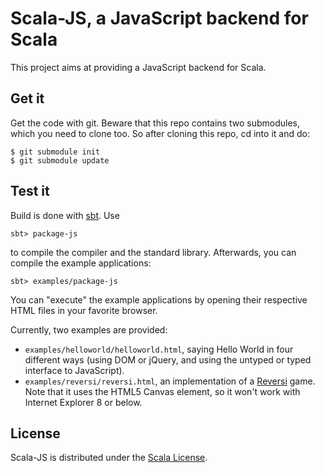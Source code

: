# Scala-JS, a JavaScript backend for Scala

This project aims at providing a JavaScript backend for Scala.

## Get it

Get the code with git. Beware that this repo contains two submodules, which
you need to clone too. So after cloning this repo, cd into it and do:

    $ git submodule init
    $ git submodule update

## Test it

Build is done with [sbt](http://www.scala-sbt.org/). Use

    sbt> package-js

to compile the compiler and the standard library. Afterwards, you can
compile the example applications:

    sbt> examples/package-js

You can "execute" the example applications by opening their respective HTML
files in your favorite browser.

Currently, two examples are provided:

*   `examples/helloworld/helloworld.html`, saying Hello World in four different
    ways (using DOM or jQuery, and using the untyped or typed interface to
    JavaScript).
*   `examples/reversi/reversi.html`, an implementation of a
    [Reversi](http://en.wikipedia.org/wiki/Reversi) game. Note that it uses the
    HTML5 Canvas element, so it won't work with Internet Explorer 8 or below.

## License

Scala-JS is distributed under the
[Scala License](http://www.scala-lang.org/node/146).
